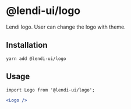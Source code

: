 # @lendi-ui/logo

Lendi logo. User can change the logo with theme.

## Installation

```
yarn add @lendi-ui/logo
```

## Usage

```
import Logo from '@lendi-ui/logo';
```

```jsx
<Logo />
```
